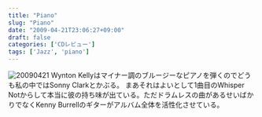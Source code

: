 ```yaml
---
title: "Piano"
slug: "Piano"
date: "2009-04-21T23:06:27+09:00"
draft: false
categories: ['CDレビュー']
tags: ['Jazz', 'piano']
---
```


![20090421](/wp-content/uploads/2009/04/20090421.jpg) Wynton Kellyはマイナー調のブルージーなピアノを弾くのでどうも私の中ではSonny Clarkとかぶる。 まあそれはよいとして1曲目のWhisper Notからして本当に彼の持ち味が出ている。ただドラムレスの曲があるせいばかりでなくKenny Burrellのギターがアルバム全体を活性化させている。